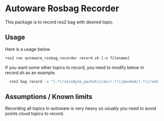 # Autoware Rosbag Recorder

This package is to record ros2 bag with desired topic.

## Usage

Here is a usage below.

```sh
ros2 run autoware_rosbag_recorder record.sh [-o filename]
```

If you want some other topics to record, you need to modify below in record.sh as an example.

```sh
  ros2 bag record -e "(.*)/velodyne_packets|/as/(.*)|/pacmod/(.*)|/vehicle/(.*)|/sensing/imu/(.*)|/sensing/gnss/(.*)|/sensing/camera/(.*)/camera_info|/sensing/camera/(.*)/compressed|/perception/object_recognition/detection/rois(.)|/perception/object_recognition/objects" -o "$OPTARG";
```

## Assumptions / Known limits

Recording all topics in autoware is very heavy so usually you need to avoid points cloud topics to record.
